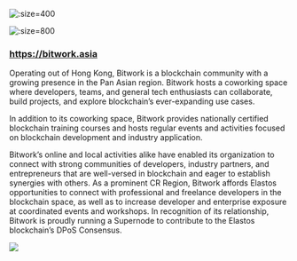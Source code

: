 
![](https://d1717iy6bbpwr8.cloudfront.net/assets/img/cr-regions/logo_black.png ':size=400')

![](https://d1717iy6bbpwr8.cloudfront.net/assets/img/cr-regions/mmexport1556125571612.jpg ':size=800')

### https://bitwork.asia

<a target="_blank" href="https://twitter.com/bitworkasia"><i class="fab fa-twitter-square fa-2x"></i></a>

Operating out of Hong Kong, Bitwork is a blockchain community with a growing presence in the Pan Asian region. Bitwork hosts a coworking space where developers, teams, and general tech enthusiasts can collaborate, build projects, and explore blockchain’s ever-expanding use cases.

In addition to its coworking space, Bitwork provides nationally certified blockchain training courses and hosts regular events and activities focused on blockchain development and industry application.

Bitwork’s online and local activities alike have enabled its organization to connect with strong communities of developers, industry partners, and entrepreneurs that are well-versed in blockchain and eager to establish synergies with others. As a prominent CR Region, Bitwork affords Elastos opportunities to connect with professional and freelance developers in the blockchain space, as well as to increase developer and enterprise exposure at coordinated events and workshops. In recognition of its relationship, Bitwork is proudly running a Supernode to contribute to the Elastos blockchain’s DPoS Consensus.

![](https://s3.amazonaws.com/elastosjs.com/img/0_Dt9NEkkoGvxGt2Ez.jpg)




